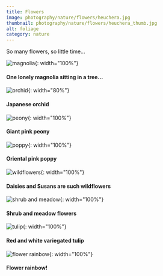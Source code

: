 ```yaml
---
title: Flowers
image: photography/nature/flowers/heuchera.jpg
thumbnail: photography/nature/flowers/heuchera_thumb.jpg
alt: foliage
category: nature
---
```


So many flowers, so little time...

![magnolia](./assets/img/photography/nature/flowers/magnolia.jpg){: width="100%"}

#### One lonely magnolia sitting in a tree...

![orchid](./assets/img/photography/nature/flowers/orchid.jpg){: width="80%"}

#### Japanese orchid

![peony](./assets/img/photography/nature/flowers/peony.jpg){: width="100%"}

#### Giant pink peony

![poppy](./assets/img/photography/nature/flowers/poppy.jpg){: width="100%"}

#### Oriental pink poppy

![wildflowers](./assets/img/photography/nature/flowers/wildflowers.jpg){: width="100%"}

#### Daisies and Susans are such wildflowers

![shrub and meadow](./assets/img/photography/nature/flowers/shrub_meadow.jpg){: width="100%"}

#### Shrub and meadow flowers

![tulip](./assets/img/photography/nature/flowers/tulip.jpg){: width="100%"}

#### Red and white variegated tulip

![flower rainbow](./assets/img/photography/nature/flowers/flower_rainbow.jpg){: width="100%"}

#### Flower rainbow!
